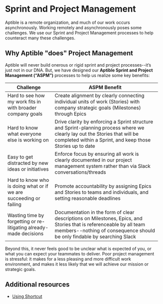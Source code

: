 # Sprint and Project Management

Aptible is a remote organization, and much of our work occurs asynchronously. Working remotely and asynchronously poses some challenges. We use our Sprint and Project Management processes to help counteract many these challenges.

## Why Aptible "does" Project Management
Aptible will never build onerous or rigid sprint and project processes--it’s just not in our DNA. But, we have designed our **Aptible Sprint and Project Management (“ASPM”)** processes to help us realize some key benefits:

| Challenge | ASPM Benefit |
| --- | --- |
| Hard to see how my work fits in with broader company goals | Create alignment by clearly connecting individual units of work (Stories) with company strategic goals (Milestones) through Epics |
| Hard to know what everyone else is working on | Drive clarity by enforcing a Sprint structure and Sprint-planning process where we clearly lay out the Stories that will be completed within a Sprint, and keep those Stories up to date |
| Easy to get distracted by new ideas or initiatives | Enforce focus by ensuring all work is clearly documented in our project management system rather than via Slack conversations/threads |
| Hard to know who is doing what or if we are succeeding or failing | Promote accountability by assigning Epics and Stories to teams and individuals, and setting reasonable deadlines |
| Wasting time by forgetting or re-litigating already-made decisions | Documentation in the form of clear descriptions on Milestones, Epics, and Stories that is referenceable by all team members--nothing of consequence should be only findable by searching Slack |

Beyond this, it never feels good to be unclear what is expected of you, or what you can expect your teammates to deliver. Poor project management is stressful: it makes for a less pleasing and more difficult work environment, and makes it less likely that we will achieve our mission or strategic goals.


## Additional resources
* [Using Shortcut](using-shortcut.md)